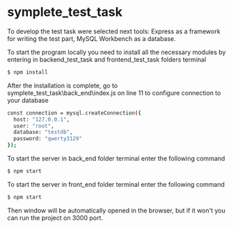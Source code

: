 # symplete_test_task

To develop the test task were selected next tools: Express as a framework for writing the test part, MySQL Workbench as a database.

To start the program locally you need to install all the necessary modules by entering in backend_test_task and frontend_test_task folders terminal


```sh
$ npm install
```

After the installation is complete, go to symplete_test_task\back_end\index.js on line 11 to configure connection to your database

```sh
const connection = mysql.createConnection({
  host: "127.0.0.1",
  user: "root",
  database: "testdb",
  password: "qwerty3129"
});
```
To start the server in back_end folder terminal enter the following command
```sh
$ npm start
```

To start the server in front_end folder terminal enter the following command
```sh
$ npm start
```
Then window will be automatically opened in the browser, but if it won't you can run the project on 3000 port.


